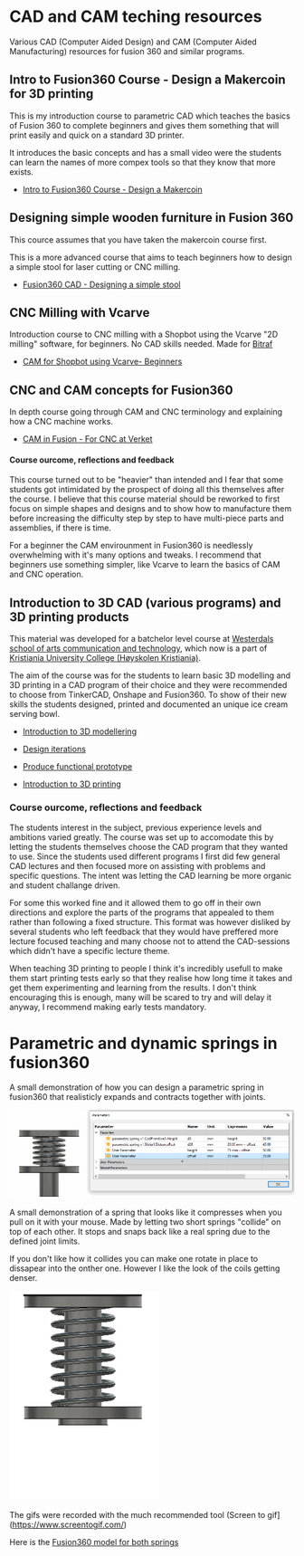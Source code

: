 # CAD and CAM teching resources

Various CAD (Computer Aided Design) and CAM (Computer Aided Manufacturing) resources for fusion 360 and similar programs. 

## Intro to Fusion360 Course - Design a Makercoin for 3D printing

This is my introduction course to parametric CAD which teaches the basics of Fusion 360 to complete beginners and gives them something that will print easily and quick on a standard 3D printer.

It introduces the basic concepts and has a small video were the students can learn the names of more compex tools so that they know that more exists.

* [Intro to Fusion360 Course - Design a Makercoin](https://docs.google.com/presentation/d/1iyOJrJu6wvphVe8cpd-bWclCVOYnD-wR-3HKqxiy00I/edit?usp=sharing)

## Designing simple wooden furniture in Fusion 360

This cource assumes that you have taken the makercoin course first.

This is a more advanced course that aims to teach beginners how to design a simple stool for laser cutting or CNC milling.

* [Fusion360 CAD - Designing a simple stool](https://docs.google.com/presentation/d/1jUnKXq4IHRVz9RvI2gKY46cW9GnvgDFzI2Cwa3rHCbA/edit?usp=sharing)

## CNC Milling with Vcarve

Introduction course to CNC milling with a Shopbot using the Vcarve "2D milling" software, for beginners. No CAD skills needed. Made for [Bitraf](bitraf.no)

* [CAM for Shopbot using Vcarve- Beginners](https://docs.google.com/presentation/d/1yE2ZAthcDL0GUp_6uIqDUKWAdFcZyrXJJtVbfx651mk/edit?usp=sharing)

## CNC and CAM concepts for Fusion360

In depth course going through CAM and CNC terminology and explaining how a CNC machine works.

* [CAM in Fusion - For CNC at Verket](https://docs.google.com/presentation/d/1m_wWjCLHUI1uPxNxXE2xo9VKDsl46tIdbHR8hJpbTXs/edit?usp=sharing)

#### Course ourcome, reflections and feedback

This course turned out to be "heavier" than intended and I fear that some students got intimidated by the prospect of doing all this themselves after the course. 
I believe that this course material should be reworked to first focus on simple shapes and designs and to show how to manufacture them before increasing the 
difficulty step by step to have multi-piece parts and assemblies, if there is time. 

For a beginner the CAM envirounment in Fusion360 is needlessly overwhelming with it's many options and tweaks. 
I recommend that beginners use something simpler, like Vcarve to learn the basics of CAM and CNC operation. 

## Introduction to 3D CAD (various programs) and 3D printing products

This material was developed for a batchelor level course at [Westerdals school of arts communication and technology](https://kristiania.no/westerdals/), which now is a part of [Kristiania University College (Høyskolen Kristiania)](https://kristiania.no). 

The aim of the course was for the students to learn basic 3D modelling and 3D printing in a CAD program of their choice and they were recommended to choose from 
TinkerCAD, Onshape and Fusion360. To show of their new skills the students designed, printed and documented an unique ice cream serving bowl. 

* [Introduction to 3D modellering](https://docs.google.com/presentation/d/1fQxY9fkj97LmtPi9RoSVGuqa8XF7nSWqbSxHxPS94hA/edit?usp=sharing)

* [Design iterations](https://docs.google.com/presentation/d/1ceN2QEjK1DFISofYU9mncFUmA8qW7lh0UWEXqzUNd4o/edit?usp=sharing)

* [Produce functional prototype](https://docs.google.com/presentation/d/119sgNFtOaNmLoZV61Zrc2162gj_fOUFyv-o4cUz8Gr0/edit?usp=sharing)

* [Introduction to 3D printing](https://docs.google.com/presentation/d/1VriE3fkBxA7Fe3FuS-j9OWyBt_KJWYxnYrSh404F_bs/edit?usp=sharing)

### Course ourcome, reflections and feedback

The students interest in the subject, previous experience levels and ambitions varied greatly. 
The course was set up to accomodate this by letting the students themselves choose the CAD program that they wanted to use. 
Since the students used different programs I first did few general CAD lectures and then focused more on assisting with problems and specific questions. 
The intent was letting the CAD learning be more organic and student challange driven. 

For some this worked fine and it allowed them to go off in their own directions and explore the parts of the programs that appealed to them rather than following a fixed structure.
This format was however disliked by several students who left feedback that they would have preffered more lecture focused teaching and many choose not to attend the CAD-sessions which didn't have a specific lecture theme.


When teaching 3D printing to people I think it's incredibly usefull to make them start printing tests early so that they realise how long time it takes and get them experimenting and learning from the results.
I don't think encouraging this is enough, many will be scared to try and will delay it anyway, I recommend making early tests mandatory.


# Parametric and dynamic springs in fusion360
 
A small demonstration of how you can design a parametric spring in fusion360 that realisticly expands and contracts together with joints.

![](parametric_spring.gif)

A small demonstration of a spring that looks like it compresses when you pull on it with your mouse. Made by letting two short springs "collide" on top of each other. It stops and snaps back like a real spring due to the defined joint limits.

 If you don't like how it collides you can make one rotate in place to dissapear into the onther one. However I like the look of the coils getting denser.

![](dynamic_spring.gif)

The gifs were recorded with the much recommended tool (Screen to gif](https://www.screentogif.com/)

Here is the [Fusion360 model for both springs](https://a360.co/2KIyBT1) 


